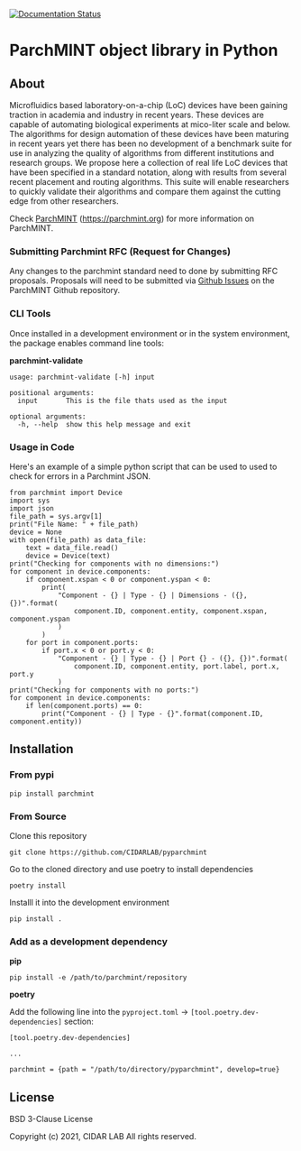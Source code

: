 [![Documentation Status](https://readthedocs.org/projects/parchmint/badge/?version=latest)](https://parchmint.readthedocs.io/en/latest/?badge=latest)

# ParchMINT object library in Python

## About

Microfluidics based laboratory-on-a-chip (LoC) devices have been gaining traction in academia and industry in recent years. These devices are capable of automating biological experiments at mico-liter scale and below. The algorithms for design automation of these devices have been maturing in recent years yet there has been no development of a benchmark suite for use in analyzing the quality of algorithms from different institutions and research groups. We propose here a collection of real life LoC devices that have been specified in a standard notation, along with results from several recent placement and routing algorithms. This suite will enable researchers to quickly validate their algorithms and compare them against the cutting edge from other researchers.

Check [ParchMINT](https://parchmint.org) (https://parchmint.org) for more information on ParchMINT.


### Submitting Parchmint RFC (Request for Changes)

Any changes to the parchmint standard need to done by submitting RFC proposals. Proposals will need to be submitted via [Github Issues](https://github.com/CIDARLAB/parchmint/issues) on the ParchMINT Github repository.

### CLI Tools

Once installed in a development environment or in the system environment, the package enables command line tools:

**parchmint-validate**

```
usage: parchmint-validate [-h] input

positional arguments:
  input       This is the file thats used as the input

optional arguments:
  -h, --help  show this help message and exit
```

### Usage in Code

Here's an example of a simple python script that can be used to used to check for errors in a Parchmint JSON.

```
from parchmint import Device
import sys
import json
file_path = sys.argv[1]
print("File Name: " + file_path)
device = None
with open(file_path) as data_file:
    text = data_file.read()
    device = Device(text)
print("Checking for components with no dimensions:")
for component in device.components:
    if component.xspan < 0 or component.yspan < 0:
        print(
            "Component - {} | Type - {} | Dimensions - ({}, {})".format(
                component.ID, component.entity, component.xspan, component.yspan
            )
        )
    for port in component.ports:
        if port.x < 0 or port.y < 0:
            "Component - {} | Type - {} | Port {} - ({}, {})".format(
                component.ID, component.entity, port.label, port.x, port.y
            )
print("Checking for components with no ports:")
for component in device.components:
    if len(component.ports) == 0:
        print("Component - {} | Type - {}".format(component.ID, component.entity))

```


## Installation

### From pypi


```
pip install parchmint
```

### From Source

Clone this repository

```
git clone https://github.com/CIDARLAB/pyparchmint
```

Go to the cloned directory and use poetry to install dependencies

```
poetry install 
```

Installl it into the development environment
```
pip install .
```

### Add as a development dependency


**pip**

```
pip install -e /path/to/parchmint/repository
```

**poetry**

Add the following line into the `pyproject.toml` -> `[tool.poetry.dev-dependencies]` section:

```
[tool.poetry.dev-dependencies]

...

parchmint = {path = "/path/to/directory/pyparchmint", develop=true}

```

## License 

BSD 3-Clause License

Copyright (c) 2021, CIDAR LAB
All rights reserved.
